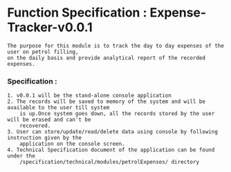 # Function Specification : Expense-Tracker-v0.0.1

	The purpose for this module is to track the day to day expenses of the user on petrol filling, 
	on the daily basis and provide analytical report of the recorded expenses. 
	
### Specification :

	1. v0.0.1 will be the stand-alone console application
	2. The records will be saved to memory of the system and will be available to the user till system
		is up.Once system goes down, all the records stored by the user will be erased and can't be
		recovered. 
	3. User can store/update/read/delete data using console by following instruction given by the
		application on the console screen.
	4. Technical Specification document of the application can be found under the
		/specification/technical/modules/petrolExpenses/ directory 
